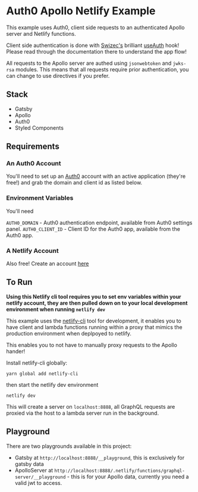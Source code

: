 # Auth0 Apollo Netlify Example

This example uses Auth0, client side requests to an authenticated Apollo server and Netlify functions.

Client side authentication is done with [Swizec's](https://github.com/Swizec) brilliant [useAuth](https://github.com/Swizec/useAuth) hook! Please read through the documentation there to understand the app flow!

All requests to the Apollo server are authed using `jsonwebtoken` and `jwks-rsa` modules. This means that all requests require prior authentication, you can change to use directives if you prefer.

## Stack

- Gatsby
- Apollo
- Auth0
- Styled Components

## Requirements

### An Auth0 Account

You'll need to set up an [Auth0](https://auth0.com) account with an active application (they're free!) and grab the domain and client id as listed below.

### Environment Variables

You'll need

`AUTH0_DOMAIN` - Auth0 authentication endpoint, available from Auth0 settings panel.
`AUTH0_CLIENT_ID` - Client ID for the Auth0 app, available from the Auth0 app.

### A Netlify Account

Also free! Create an account [here](https://netlify.com)

## To Run

**Using this Netlify cli tool requires you to set env variables within your netlify account, they are then pulled down on to your local development environment when running `netlify dev`**

This example uses the [netlify-cli](https://github.com/netlify/cli) tool for development, it enables you to have client and lambda functions running within a proxy that mimics the production environment when deplpoyed to netlify.

This enables you to not have to manually proxy requests to the Apollo hander!

Install netlify-cli globally:

```
yarn global add netlify-cli
```

then start the netlify dev environment

```
netlify dev
```

This will create a server on `localhost:8888`, all GraphQL requests are proxied via the host to a lambda server run in the background.

## Playground

There are two playgrounds available in this project:

- Gatsby at `http://localhost:8888/__playground`, this is exclusively for gatsby data
- ApolloServer at `http://localhost:8888/.netlify/functions/graphql-server/__playground` - this is for your Apollo data, currently you need a valid jwt to access.
